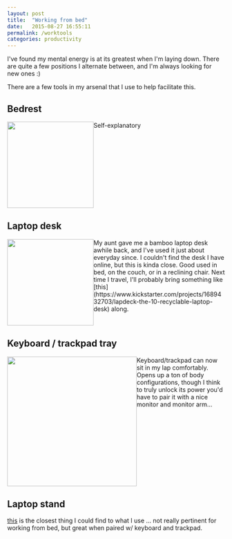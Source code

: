 ```yaml
---
layout: post
title:  "Working from bed"
date:   2015-08-27 16:55:11
permalink: /worktools
categories: productivity
---
```



I've found my mental energy is at its greatest when I'm laying down.  There are quite a few positions I alternate between, and I'm always looking for new ones :)

There are a few tools in my arsenal that I use to help facilitate this.

## Bedrest
<a style='float:left' target='_blank' href='http://www.amazon.com/Brentwood-Originals-Brushed-Twill-Bedrest/dp/B002S0NJNK/ref=sr_1_2?ie=UTF8&qid=1440707082&sr=8-2'>
  <img width='200' src='http://ecx.images-amazon.com/images/I/81Jb4QRh2CL._SL1500_.jpg' />
</a>
Self-explanatory

<div style='clear:both'></div>

## Laptop desk
<a style='float:left' target='_blank' href='http://www.amazon.com/Songmics-Portable-Desk-Foldable-Breakfast/dp/B00NFHMGDE/ref=sr_1_43?ie=UTF8&qid=1440707896&sr=8-43'>
  <img width='200' src='http://ecx.images-amazon.com/images/I/41-jjcFy0nL.jpg' />
</a>
My aunt gave me a bamboo laptop desk awhile back, and I've used it just about everyday since.  I couldn't find the desk I have online, but this is kinda close.  Good used in bed, on the couch, or in a reclining chair.  Next time I travel, I'll probably bring something like [this](https://www.kickstarter.com/projects/1689432703/lapdeck-the-10-recyclable-laptop-desk) along.

<div style='clear:both'></div>

## Keyboard / trackpad tray
<a style='float:left' target='_blank' href='http://www.amazon.com/MeshWe-Connects-Trackpad-Wireless-Keyboard/dp/B006M7IDTA/ref=sr_1_27?ie=UTF8&qid=1440708227&sr=8-27&keywords=keyboard+tray'>
  <img width='300' src='http://ecx.images-amazon.com/images/I/51%2BJxIWiY4L._SL1000_.jpg' />
</a>

Keyboard/trackpad can now sit in my lap comfortably.  Opens up a ton of body configurations, though I think to truly unlock its power you'd have to pair it with a nice monitor and monitor arm...

<div style='clear:both'></div>

## Laptop stand

[this](http://www.amazon.com/Rolodex-82410-Laptop-Stand/dp/B000JE7CMG/ref=sr_1_3?ie=UTF8&qid=1440712866&sr=8-3&keywords=laptop+stand) is the closest thing I could find to what I use ... not really pertinent for working from bed, but great when paired w/ keyboard and trackpad.
